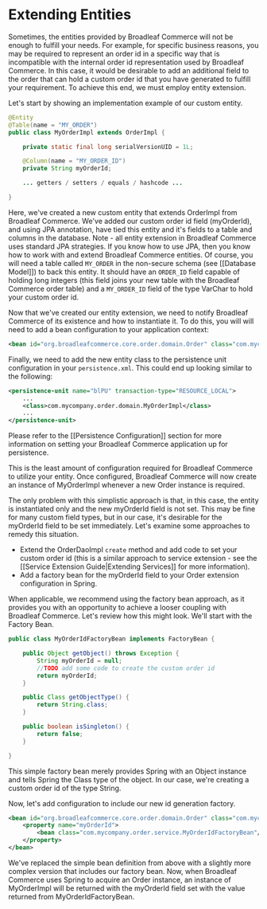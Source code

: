 # Extending Entities

Sometimes, the entities provided by Broadleaf Commerce will not be enough to fulfill your needs. For example, for specific business reasons, you may be required to represent an order id in a specific way that is incompatible with the internal order id representation used by Broadleaf Commerce. In this case, it would be desirable to add an additional field to the order that can hold a custom order id that you have generated to fulfill your requirement. To achieve this end, we must employ entity extension.

Let's start by showing an implementation example of our custom entity.

```java
@Entity
@Table(name = "MY_ORDER")
public class MyOrderImpl extends OrderImpl {

    private static final long serialVersionUID = 1L;

    @Column(name = "MY_ORDER_ID")
    private String myOrderId;

    ... getters / setters / equals / hashcode ...

}
```

Here, we've created a new custom entity that extends OrderImpl from Broadleaf Commerce. We've added our custom order id field (myOrderId), and using JPA annotation, have tied this entity and it's fields to a table and columns in the database. Note - all entity extension in Broadleaf Commerce uses standard JPA strategies. If you know how to use JPA, then you know how to work with and extend Broadleaf Commerce entities. Of course, you will need a table called `MY_ORDER` in the non-secure schema (see [[Database Model]]) to back this entity. It should have an `ORDER_ID` field capable of holding long integers (this field joins your new table with the Broadleaf Commerce order table) and a `MY_ORDER_ID` field of the type VarChar to hold your custom order id.

Now that we've created our entity extension, we need to notify Broadleaf Commerce of its existence and how to instantiate it. To do this, you will will need to add a bean configuration to your application context:

```xml
<bean id="org.broadleafcommerce.core.order.domain.Order" class="com.mycompany.order.domain.MyOrderImpl" scope="prototype"/>
```

Finally, we need to add the new entity class to the persistence unit configuration in your `persistence.xml`. This could end up looking similar to the following:

```xml
<persistence-unit name="blPU" transaction-type="RESOURCE_LOCAL">
    ...
    <class>com.mycompany.order.domain.MyOrderImpl</class>
    ...
</persistence-unit>
```

Please refer to the [[Persistence Configuration]] section for more information on setting your Broadleaf Commerce application up for persistence.

This is the least amount of configuration required for Broadleaf Commerce to utilize your entity. Once configured, Broadleaf Commerce will now create an instance of MyOrderImpl whenever a new Order instance is required.

The only problem with this simplistic approach is that, in this case, the entity is instantiated only and the new myOrderId field is not set. This may be fine for many custom field types, but in our case, it's desirable for the myOrderId field to be set immediately. Let's examine some approaches to remedy this situation.

- Extend the OrderDaoImpl `create` method and add code to set your custom order id (this is a similar approach to service extension - see the [[Service Extension Guide|Extending Services]] for more information).
- Add a factory bean for the myOrderId field to your Order extension configuration in Spring.

When applicable, we recommend using the factory bean approach, as it provides you with an opportunity to achieve a looser coupling with Broadleaf Commerce. Let's review how this might look. We'll start with the Factory Bean.

```java
public class MyOrderIdFactoryBean implements FactoryBean {

    public Object getObject() throws Exception {
        String myOrderId = null;
        //TODO add some code to create the custom order id
        return myOrderId;
    }

    public Class getObjectType() {
        return String.class;
    }

    public boolean isSingleton() {
        return false;
    }

}
```

This simple factory bean merely provides Spring with an Object instance and tells Spring the Class type of the object. In our case, we're creating a custom order id of the type String.

Now, let's add configuration to include our new id generation factory.

```xml
<bean id="org.broadleafcommerce.core.order.domain.Order" class="com.mycompany.order.domain.MyOrderImpl" scope="prototype">
    <property name="myOrderId">
        <bean class="com.mycompany.order.service.MyOrderIdFactoryBean"/>
    </property>
</bean>
```

We've replaced the simple bean definition from above with a slightly more complex version that includes our factory bean. Now, when Broadleaf Commerce uses Spring to acquire an Order instance, an instance of MyOrderImpl will be returned with the myOrderId field set with the value returned from MyOrderIdFactoryBean.

